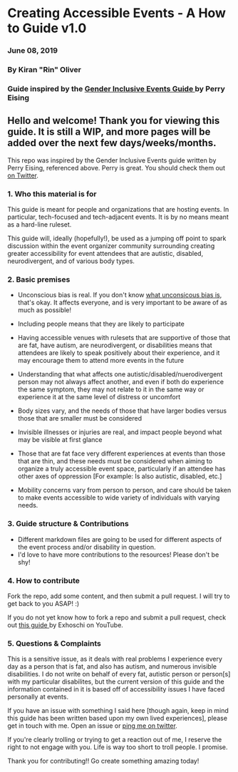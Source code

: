 # Creating Accessible Events - A How to Guide v1.0
### June 08, 2019
### By Kiran "Rin" Oliver
### Guide inspired by the <a href="https://github.com/PerrySetGo/Gender-Inclusive-Events-Guide"> Gender Inclusive Events Guide <a/> by Perry Eising

## Hello and welcome! Thank you for viewing this guide. It is still a WIP, and more pages will be added over the next few days/weeks/months.

This repo was inspired by the Gender Inclusive Events guide written by Perry Eising, referenced above. Perry is great. You should check them out <a href="https://twitter.com/perrysetgo"> on Twitter</a>.

### 1. Who this material is for
This guide is meant for people and organizations that are hosting events. In particular, tech-focused and tech-adjacent events. It is by no means meant as a hard-line ruleset.

This guide will, ideally (hopefully!), be used as a jumping off point to spark discussion within the event organizer community surrounding creating greater accessibility for event attendees that are autistic, disabled, neurodivergent, and of various body types.

### 2. Basic premises

 * Unconscious bias is real. If you don't know <a href="https://www.vanderbilt.edu/diversity/unconscious-bias/"> what unconsicous bias is</a>, that's okay. It affects everyone, and is very important to be aware of as much as possible!

 * Including people means that they are likely to participate

 * Having accessible venues with rulesets that are supportive of those that are fat, have autism, are neurodivergent, or disabilities means that attendees are likely to speak positively about their experience, and it may encourage them to attend more events in the future

 * Understanding that what affects one autistic/disabled/nuerodivergent person may not always affect another, and even if both do experience the same symptom, they may not relate to it in the same way or experience it at the same level of distress or uncomfort

 * Body sizes vary, and the needs of those that have larger bodies versus those that are smaller must be considered

 * Invisible illnesses or injuries are real, and impact people beyond what may be visible at first glance

 * Those that are fat face very different experiences at events than those that are thin, and these needs must be considered when aiming to organize a truly accessible event space, particularly if an attendee has other axes of oppression [For example: Is also autistic, disabled, etc.]

 * Mobility concerns vary from person to person, and care should be taken to make events accessible to wide variety of individuals with varying needs.


### 3. Guide structure & Contributions
 * Different markdown files are going to be used for different aspects of the event process and/or disability in question.
 * I'd love to have more contributions to the resources! Please don't be shy!


### 4. How to contribute
 Fork the repo, add some content, and then submit a pull request. I will try to get back to you ASAP! :)

If you do not yet know how to fork a repo and submit a pull request, check out <a href="https://www.youtube.com/watch?v=XdhuWDdu-rk"> this guide </a> by Exhoschi
on YouTube.

### 5. Questions & Complaints
This is a sensitive issue, as it deals with real problems I experience every day as a person that is fat, and also has autism, and numerous invisible disabilities. I do not write on behalf of every fat, autistic person or person[s] with my particular disabilites, but the current version of this guide and the information contained in it is based off of accessibility issues I have faced personally at events.

If you have an issue with something I said here [though again, keep in mind this guide has been written based upon my own lived experiences], please get in touch with me. Open an issue or [ping me on twitter](https://twitter.com/kiran_oliver).

If you're clearly trolling or trying to get a reaction out of me, I reserve the right to not engage with you. Life is way too short to troll people. I promise.

Thank you for contributing!! Go create something amazing today!
